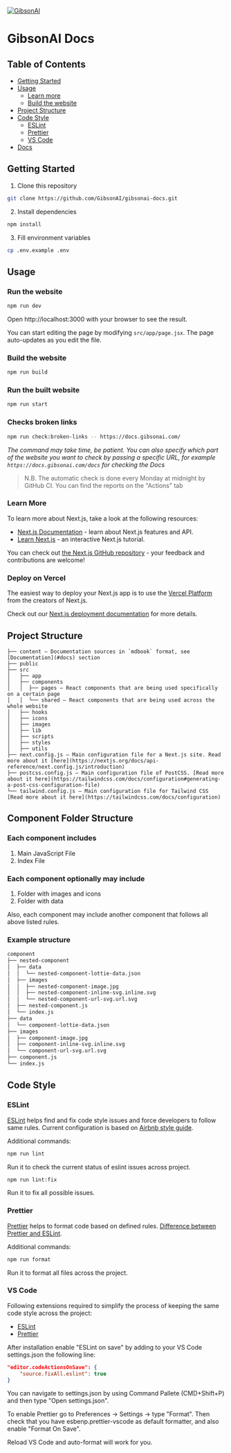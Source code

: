 [![GibsonAI](https://github.com/user-attachments/assets/1d767e68-b5b4-4bb5-8b61-7c97fca9b3fe)](https://docs.gibsonai.com/)

# GibsonAI Docs

## Table of Contents

- [Getting Started](#getting-started)
- [Usage](#usage)
  - [Learn more](#learn-more)
  - [Build the website](#deploy-on-vercel)
- [Project Structure](#project-structure)
- [Code Style](#code-style)
  - [ESLint](#eslint)
  - [Prettier](#prettier)
  - [VS Code](#vs-code)
- [Docs](#docs)

## Getting Started

1. Clone this repository

```bash
git clone https://github.com/GibsonAI/gibsonai-docs.git
```

2. Install dependencies

```bash
npm install
```

3. Fill environment variables

```bash
cp .env.example .env
```

## Usage

### Run the website

```bash
npm run dev
```

Open http://localhost:3000 with your browser to see the result.

You can start editing the page by modifying `src/app/page.jsx`. The page auto-updates as you edit the file.

### Build the website

```bash
npm run build
```

### Run the built website

```bash
npm run start
```

### Checks broken links

```bash
npm run check:broken-links -- https://docs.gibsonai.com/
```

_The command may take time, be patient. You can also specify which part of the website you want to check by passing a specific URL, for example `https://docs.gibsonai.com/docs` for checking the Docs_

> N.B. The automatic check is done every Monday at midnight by GitHub CI. You can find the reports on the "Actions" tab

### Learn More

To learn more about Next.js, take a look at the following resources:

- [Next.js Documentation](https://nextjs.org/docs) - learn about Next.js features and API.
- [Learn Next.js](https://nextjs.org/learn) - an interactive Next.js tutorial.

You can check out [the Next.js GitHub repository](https://github.com/vercel/next.js/) - your feedback and contributions are welcome!

### Deploy on Vercel

The easiest way to deploy your Next.js app is to use the [Vercel Platform](https://vercel.com/import?utm_medium=default-template&filter=next.js&utm_source=create-next-app&utm_campaign=create-next-app-readme) from the creators of Next.js.

Check out our [Next.js deployment documentation](https://nextjs.org/docs/deployment) for more details.

## Project Structure

```text
├── content — Documentation sources in `mdbook` format, see [Documentation](#docs) section
├── public
├── src
│   ├── app
│   ├── components
│   │  ├── pages — React components that are being used specifically on a certain page
│   │  └── shared — React components that are being used across the whole website
│   ├── hooks
│   ├── icons
│   ├── images
│   ├── lib
│   ├── scripts
│   ├── styles
│   ├── utils
├── next.config.js — Main configuration file for a Next.js site. Read more about it [here](https://nextjs.org/docs/api-reference/next.config.js/introduction)
├── postcss.config.js — Main configuration file of PostCSS. [Read more about it here](https://tailwindcss.com/docs/configuration#generating-a-post-css-configuration-file)
└── tailwind.config.js — Main configuration file for Tailwind CSS [Read more about it here](https://tailwindcss.com/docs/configuration)
```

## Component Folder Structure

### Each component includes

1. Main JavaScript File
2. Index File

### Each component optionally may include

1. Folder with images and icons
2. Folder with data

Also, each component may include another component that follows all above listed rules.

### Example structure

```bash
component
├── nested-component
│  ├── data
│  │  └── nested-component-lottie-data.json
│  ├── images
│  │  ├── nested-component-image.jpg
│  │  ├── nested-component-inline-svg.inline.svg
│  │  └── nested-component-url-svg.url.svg
│  ├── nested-component.js
│  └── index.js
├── data
│  └── component-lottie-data.json
├── images
│  ├── component-image.jpg
│  ├── component-inline-svg.inline.svg
│  └── component-url-svg.url.svg
├── component.js
└── index.js
```

## Code Style

### ESLint

[ESLint](https://eslint.org/) helps find and fix code style issues and force developers to follow same rules. Current configuration is based on [Airbnb style guide](https://github.com/airbnb/javascript).

Additional commands:

```bash
npm run lint
```

Run it to check the current status of eslint issues across project.

```bash
npm run lint:fix
```

Run it to fix all possible issues.

### Prettier

[Prettier](https://prettier.io/) helps to format code based on defined rules. [Difference between Prettier and ESLint](https://prettier.io/docs/en/comparison.html).

Additional commands:

```bash
npm run format
```

Run it to format all files across the project.

### VS Code

Following extensions required to simplify the process of keeping the same code style across the project:

- [ESLint](https://marketplace.visualstudio.com/items?itemName=dbaeumer.vscode-eslint)
- [Prettier](https://marketplace.visualstudio.com/items?itemName=esbenp.prettier-vscode)

After installation enable "ESLint on save" by adding to your VS Code settings.json the following line:

```json
"editor.codeActionsOnSave": {
    "source.fixAll.eslint": true
}
```

You can navigate to settings.json by using Command Pallete (CMD+Shift+P) and then type "Open settings.json".

To enable Prettier go to Preferences -> Settings -> type "Format". Then check that you have esbenp.prettier-vscode as default formatter, and also enable "Format On Save".

Reload VS Code and auto-format will work for you.
